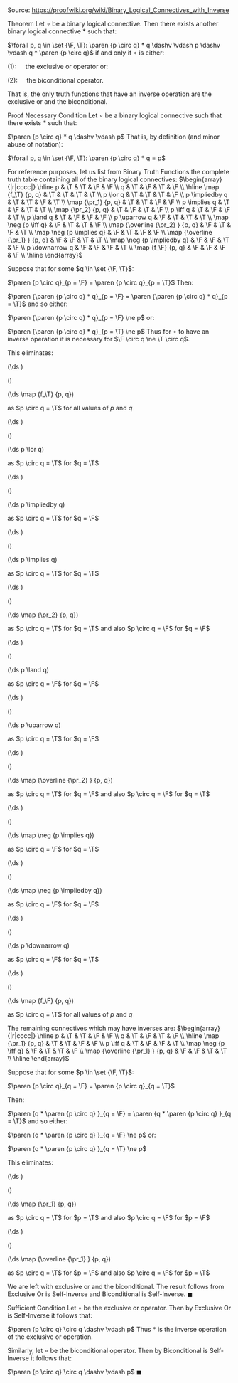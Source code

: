 # 

Source: https://proofwiki.org/wiki/Binary_Logical_Connectives_with_Inverse



Theorem
Let $\circ$ be a binary logical connective.
Then there exists another binary logical connective $*$ such that:

$\forall p, q \in \set {\F, \T}: \paren {p \circ q} * q \dashv \vdash p \dashv \vdash q * \paren {p \circ q}$
if and only if $\circ$ is either:

$(1): \quad$ the exclusive or operator
or:

$(2): \quad$ the biconditional operator.

That is, the only truth functions that have an inverse operation are the exclusive or and the biconditional.


Proof
Necessary Condition
Let $\circ$ be a binary logical connective such that there exists $*$ such that:

$\paren {p \circ q} * q \dashv \vdash p$
That is, by definition (and minor abuse of notation):

$\forall p, q \in \set {\F, \T}: \paren {p \circ q} * q = p$

For reference purposes, let us list from Binary Truth Functions the complete truth table containing all of the binary logical connectives:
$\begin{array}{|r|cccc|} \hline
p                                & \T & \T & \F & \F \\
q                                & \T & \F & \T & \F \\
\hline
\map {f_\T} {p, q}               & \T & \T & \T & \T \\
p \lor q                         & \T & \T & \T & \F \\
p \impliedby q                   & \T & \T & \F & \T \\
\map {\pr_1} {p, q}              & \T & \T & \F & \F \\
p \implies q                     & \T & \F & \T & \T \\
\map {\pr_2} {p, q}              & \T & \F & \T & \F \\
p \iff q                         & \T & \F & \F & \T \\
p \land q                        & \T & \F & \F & \F \\
p \uparrow q                     & \F & \T & \T & \T \\
\map \neg {p \iff q}             & \F & \T & \T & \F \\
\map {\overline {\pr_2} } {p, q} & \F & \T & \F & \T \\
\map \neg {p \implies q}         & \F & \T & \F & \F \\
\map {\overline {\pr_1} } {p, q} & \F & \F & \T & \T \\
\map \neg {p \impliedby q}       & \F & \F & \T & \F \\
p \downarrow q                   & \F & \F & \F & \T \\
\map {f_\F} {p, q}               & \F & \F & \F & \F \\
\hline
\end{array}$

Suppose that for some $q \in \set {\F, \T}$:

$\paren {p \circ q}_{p = \F} = \paren {p \circ q}_{p = \T}$
Then:

$\paren {\paren {p \circ q} * q}_{p = \F} = \paren {\paren {p \circ q} * q}_{p = \T}$
and so either:

$\paren {\paren {p \circ q} * q}_{p = \F} \ne p$
or:

$\paren {\paren {p \circ q} * q}_{p = \T} \ne p$
Thus for $\circ$ to have an inverse operation it is necessary for $\F \circ q \ne \T \circ q$.

This eliminates:














\(\ds \)

\(\)







\(\ds \map {f_\T} {p, q}\)





as $p \circ q = \T$ for all values of $p$ and $q$














\(\ds \)

\(\)







\(\ds p \lor q\)





as $p \circ q = \T$ for $q = \T$














\(\ds \)

\(\)







\(\ds p \impliedby q\)





as $p \circ q = \T$ for $q = \F$














\(\ds \)

\(\)







\(\ds p \implies q\)





as $p \circ q = \T$ for $q = \T$














\(\ds \)

\(\)







\(\ds \map {\pr_2} {p, q}\)





as $p \circ q = \T$ for $q = \T$ and also $p \circ q = \F$ for $q = \F$














\(\ds \)

\(\)







\(\ds p \land q\)





as $p \circ q = \F$ for $q = \F$














\(\ds \)

\(\)







\(\ds p \uparrow q\)





as $p \circ q = \T$ for $q = \F$














\(\ds \)

\(\)







\(\ds \map {\overline {\pr_2} } {p, q}\)





as $p \circ q = \T$ for $q = \F$ and also $p \circ q = \F$ for $q = \T$














\(\ds \)

\(\)







\(\ds \map \neg {p \implies q}\)





as $p \circ q = \F$ for $q = \T$














\(\ds \)

\(\)







\(\ds \map \neg {p \impliedby q}\)





as $p \circ q = \F$ for $q = \F$














\(\ds \)

\(\)







\(\ds p \downarrow q\)





as $p \circ q = \F$ for $q = \T$














\(\ds \)

\(\)







\(\ds \map {f_\F} {p, q}\)





as $p \circ q = \T$ for all values of $p$ and $q$




The remaining connectives which may have inverses are:
$\begin{array}{|r|cccc|} \hline
p                                & \T & \T & \F & \F \\
q                                & \T & \F & \T & \F \\
\hline
\map {\pr_1} {p, q}              & \T & \T & \F & \F \\
p \iff q                         & \T & \F & \F & \T \\
\map \neg {p \iff q}             & \F & \T & \T & \F \\
\map {\overline {\pr_1} } {p, q} & \F & \F & \T & \T \\
\hline
\end{array}$

Suppose that for some $p \in \set {\F, \T}$:

$\paren {p \circ q}_{q = \F} = \paren {p \circ q}_{q = \T}$

Then:

$\paren {q * \paren {p \circ q} }_{q = \F} = \paren {q * \paren {p \circ q} }_{q = \T}$
and so either:

$\paren {q * \paren {p \circ q} }_{q = \F} \ne p$
or:

$\paren {q * \paren {p \circ q} }_{q = \T} \ne p$

This eliminates:














\(\ds \)

\(\)







\(\ds \map {\pr_1} {p, q}\)





as $p \circ q = \T$ for $p = \T$ and also $p \circ q = \F$ for $p = \F$














\(\ds \)

\(\)







\(\ds \map {\overline {\pr_1} } {p, q}\)





as $p \circ q = \T$ for $p = \F$ and also $p \circ q = \F$ for $p = \T$



We are left with exclusive or and the biconditional.
The result follows from Exclusive Or is Self-Inverse and Biconditional is Self-Inverse.
$\blacksquare$


Sufficient Condition
Let $\circ$ be the exclusive or operator.
Then by Exclusive Or is Self-Inverse it follows that:

$\paren {p \circ q} \circ q \dashv \vdash p$
Thus $*$ is the inverse operation of the exclusive or operation.

Similarly, let $\circ$ be the biconditional operator.
Then by Biconditional is Self-Inverse it follows that:

$\paren {p \circ q} \circ q \dashv \vdash p$
$\blacksquare$





